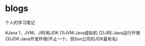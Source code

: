 # blogs
个人的学习笔记

#Java
1、JVM、JRE和JDK
(1)JVM:Java虚拟机
(2)JRE:Java运行环境
(3)JDK:Java开发环境(不止一个，但Sun公司的JDK最有名)
